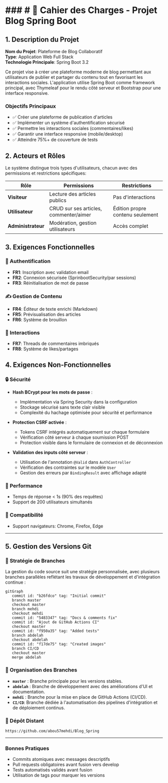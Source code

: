 # ### # 📝 Cahier des Charges - Projet Blog Spring Boot

## 1. Description du Projet

**Nom du Projet**: Plateforme de Blog Collaboratif  
**Type**: Application Web Full Stack  
**Technologie Principale**: Spring Boot 3.2  

Ce projet vise à créer une plateforme moderne de blog permettant aux utilisateurs de publier et partager du contenu tout en favorisant les interactions sociales. L'application utilise Spring Boot comme framework principal, avec Thymeleaf pour le rendu côté serveur et Bootstrap pour une interface responsive.

### Objectifs Principaux
- ✅ Créer une plateforme de publication d'articles  
- ✅ Implémenter un système d'authentification sécurisé  
- ✅ Permettre les interactions sociales (commentaires/likes)  
- ✅ Garantir une interface responsive (mobile/desktop)  
- ✅ Atteindre 75%+ de couverture de tests  

## 2. Acteurs et Rôles

Le système distingue trois types d'utilisateurs, chacun avec des permissions et restrictions spécifiques:

| Rôle               | Permissions                              | Restrictions                  |
|--------------------|-----------------------------------------|-------------------------------|
| **Visiteur**       | Lecture des articles publics            | Pas d'interactions           |
| **Utilisateur**    | CRUD sur ses articles, commenter/aimer  | Édition propre contenu seulement |
| **Administrateur** | Modération, gestion utilisateurs        | Accès complet                |

## 3. Exigences Fonctionnelles

### 🔐 Authentification
- **FR1**: Inscription avec validation email  
- **FR2**: Connexion sécurisée (SprinbootSecurity/par sessions)  
- **FR3**: Réinitialisation de mot de passe  

### ✍️ Gestion de Contenu
- **FR4**: Éditeur de texte enrichi (Markdown)  
- **FR5**: Prévisualisation des articles  
- **FR6**: Système de brouillon

### 💬 Interactions
- **FR7**: Threads de commentaires imbriqués  
- **FR8**: Système de likes/partages  

## 4. Exigences Non-Fonctionnelles

### 🔒 Sécurité

- **Hash BCrypt pour les mots de passe** :
  - Implémentation via Spring Security dans la configuration
  - Stockage sécurisé sans texte clair visible
  - Complexité du hachage optimisée pour sécurité et performance

- **Protection CSRF activée** :
  - Tokens CSRF intégrés automatiquement sur chaque formulaire
  - Vérification côté serveur à chaque soumission POST
  - Protection visible dans le formulaire de connexion et de déconnexion

- **Validation des inputs côté serveur** :
  - Utilisation de l'annotation `@Valid` dans `AuthController`
  - Vérification des contraintes sur le modèle `User`
  - Gestion des erreurs par `BindingResult` avec affichage adapté

### 🚀 Performance
- Temps de réponse < 1s (90% des requêtes)  
- Support de 200 utilisateurs simultanés  

### 📱 Compatibilité
- Support navigateurs: Chrome, Firefox, Edge  

---

## 5. Gestion des Versions Git

### 🔀 Stratégie de Branches

La gestion du code source suit une stratégie personnalisée, avec plusieurs branches parallèles reflétant les travaux de développement et d'intégration continue :

```mermaid
gitGraph
   commit id: "b26fdco" tag: "Initial commit"
   branch master
   checkout master
   branch mehdi
   checkout mehdi
   commit id: "5483347" tag: "Docs & comments fix"
   commit id: "Ajout de GitHub Actions CI"
   checkout master
   commit id: "f950a35" tag: "Added tests"
   branch abdelah
   checkout abdelah
   commit id: "f17de75" tag: "Created images"
   branch CI/CD
   checkout master
   merge abdelah
```

### 📁 Organisation des Branches

- **`master`** : Branche principale pour les versions stables.
- **`abdelah`** : Branche de développement avec des améliorations d'UI et documentation.
- **`mehdi`** : Branche pour la mise en place de GitHub Actions (CI/CD).
- **`CI/CD`**: Branche dédiée à l'automatisation des pipelines d'intégration et de déploiement continus.

### 🔗 Dépôt Distant

```
https://github.com/abou57mehdi/Blog_Spring
```

---

### Bonnes Pratiques

- Commits atomiques avec messages descriptifs
- Pull requests obligatoires avant fusion vers develop
- Tests automatisés validés avant fusion
- Utilisation de tags pour marquer les versions 